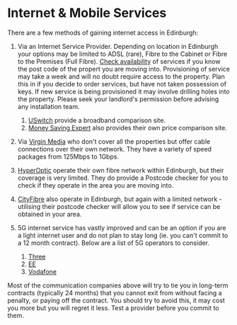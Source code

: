 # Internet & Mobile Services

There are a few methods of gaining internet access in Edinburgh:  

1. Via an Internet Service Provider. Depending on location in Edinburgh your options may be limited to ADSL (rare), Fibre to the Cabinet or Fibre to the Premises (Full Fibre). [Check availability](http://www.superfast-openreach.co.uk/where-and-when/) of services if you know the post code of the propert you are moving into. Provisioning of service may take a week and will no doubt require access to the property. Plan this in if you decide to order services, but have not taken possession of keys. If new service is being provisioned it may involve drilling holes into the property. Please seek your landlord's permission before advising any installation team.
   1. [USwitch](https://www.uswitch.com/broadband/) provide a broadband comparison site.
   2. [Money Saving Expert](https://www.moneysavingexpert.com/compare-broadband-deals/) also provides their own price comparison site.

2. Via [Virgin Media](http://www.virginmedia.com) who don't cover all the properties but offer cable connections over their own network. They have a variety of speed packages from 125Mbps to 1Gbps.
3. [HyperOptic](https://www.hyperoptic.com/) operate their own fibre network within Edinburgh, but their coverage is very limited. They do provide a Postcode checker for you to check if they operate in the area you are moving into.
4. [CityFibre](https://cityfibre.com/availability) also operate in Edinburgh, but again with a limited network - utilising their postcode checker will allow you to see if service can be obtained in your area. 
5. 5G internet service has vastly improved and can be an option if you are a light internet user and do not plan to stay long (ie. you can't commit to a 12 month contract). Below are a list of 5G operators to consider.
   1. [Three](https://www.three.co.uk/broadband/home-broadband)
   2. [EE](https://ee.co.uk/broadband/mobile-broadband)
   3. [Vodafone](https://www.vodafone.co.uk/gigacube?icmp=uk~1_consumer~topnav~2_why_vodafone~3_5g~5_5g_broadband&linkpos=topnav~1~2~3~5)

Most of the communication companies above will try to tie you in long-term contracts (typically 24 months) that you cannot exit from without facing a penalty, or paying off the contract. You should try to avoid this, it may cost you more but you will regret it less. Test a provider before you commit to them.  
